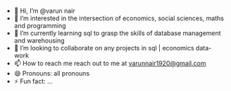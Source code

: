 - 👋 Hi, I’m @varun nair
- 👀 I’m interested in the intersection of economics, social sciences, maths and programming
- 🌱 I’m currently learning sql to grasp the skills of database management and warehousing 
- 💞️ I’m looking to collaborate on any projects in sql | economics data-work
- 📫 How to reach me reach out to me at varunnair1920@gmail.com
- 😄 Pronouns: all pronouns
- ⚡ Fun fact: ...

<!---
varu04/varu04 is a ✨ special ✨ repository because its `README.md` (this file) appears on your GitHub profile.
You can click the Preview link to take a look at your changes.
--->
